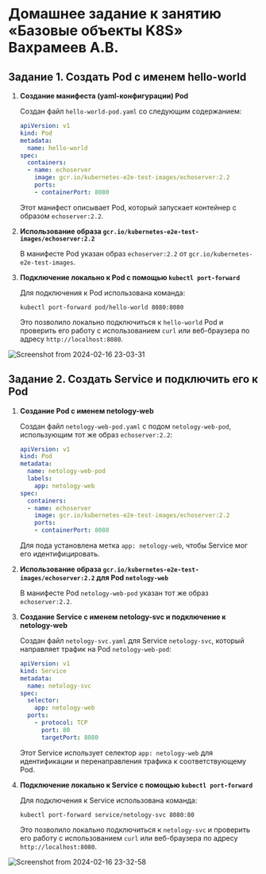 # Домашнее задание к занятию «Базовые объекты K8S» Вахрамеев А.В.

## Задание 1. Создать Pod с именем hello-world

1. **Создание манифеста (yaml-конфигурации) Pod**

    Создан файл `hello-world-pod.yaml` со следующим содержанием:

    ```yaml
    apiVersion: v1
    kind: Pod
    metadata:
      name: hello-world
    spec:
      containers:
      - name: echoserver
        image: gcr.io/kubernetes-e2e-test-images/echoserver:2.2
        ports:
        - containerPort: 8080
    ```

    Этот манифест описывает Pod, который запускает контейнер с образом `echoserver:2.2`.

2. **Использование образа `gcr.io/kubernetes-e2e-test-images/echoserver:2.2`**

    В манифесте Pod указан образ `echoserver:2.2` от `gcr.io/kubernetes-e2e-test-images`.

3. **Подключение локально к Pod с помощью `kubectl port-forward`**

    Для подключения к Pod использована команда:

    ```
    kubectl port-forward pod/hello-world 8080:8080
    ```

    Это позволило локально подключиться к `hello-world` Pod и проверить его работу с использованием `curl` или веб-браузера по адресу `http://localhost:8080`.

![Screenshot from 2024-02-16 23-03-31](https://github.com/alexnet123/homeworks/assets/75438030/6af2cdf5-c597-4ee1-9726-13b44cb4d4e0)


## Задание 2. Создать Service и подключить его к Pod

1. **Создание Pod с именем netology-web**

    Создан файл `netology-web-pod.yaml` с подом `netology-web-pod`, использующим тот же образ `echoserver:2.2`:

    ```yaml
    apiVersion: v1
    kind: Pod
    metadata:
      name: netology-web-pod
      labels:
        app: netology-web
    spec:
      containers:
      - name: echoserver
        image: gcr.io/kubernetes-e2e-test-images/echoserver:2.2
        ports:
        - containerPort: 8080
    ```

    Для пода установлена метка `app: netology-web`, чтобы Service мог его идентифицировать.

2. **Использование образа `gcr.io/kubernetes-e2e-test-images/echoserver:2.2` для Pod `netology-web`**

    В манифесте Pod `netology-web-pod` указан тот же образ `echoserver:2.2`.

3. **Создание Service с именем netology-svc и подключение к netology-web**

    Создан файл `netology-svc.yaml` для Service `netology-svc`, который направляет трафик на Pod `netology-web-pod`:

    ```yaml
    apiVersion: v1
    kind: Service
    metadata:
      name: netology-svc
    spec:
      selector:
        app: netology-web
      ports:
        - protocol: TCP
          port: 80
          targetPort: 8080
    ```

    Этот Service использует селектор `app: netology-web` для идентификации и перенаправления трафика к соответствующему Pod.

4. **Подключение локально к Service с помощью `kubectl port-forward`**

    Для подключения к Service использована команда:

    ```
    kubectl port-forward service/netology-svc 8080:80
    ```

    Это позволило локально подключиться к `netology-svc` и проверить его работу с использованием `curl` или веб-браузера по адресу `http://localhost:8080`.

![Screenshot from 2024-02-16 23-32-58](https://github.com/alexnet123/homeworks/assets/75438030/b59027b6-8773-4a53-9573-e2dc66cbf195)
